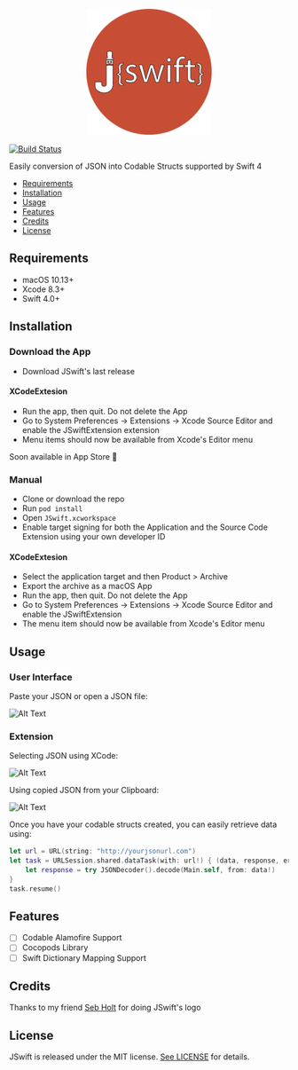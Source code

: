

<p align="center">
  <img src="./Art/JSWIFTLOGO.png" alt="drawing" width="45%" height="45%"/>
</p>

[![Build Status](https://travis-ci.org/ConradoMateu/JSwift.svg?branch=master)](https://travis-ci.org/ConradoMateu/JSwift)

Easily conversion of JSON into Codable Structs supported by Swift 4

- [Requirements](#requirements)
- [Installation](#installation)
- [Usage](#usage)
- [Features](#features)
- [Credits](#credits)
- [License](#license)

## Requirements

- macOS 10.13+
- Xcode 8.3+
- Swift 4.0+

## Installation

### Download the App

- Download JSwift's last release

#### XCodeExtesion
- Run the app, then quit. Do not delete the App
- Go to System Preferences -> Extensions -> Xcode Source Editor and enable the JSwiftExtension extension
- Menu items should now be available from Xcode's Editor menu

Soon available in App Store 🙌

### Manual

- Clone or download the repo
- Run ``pod install``
- Open ``JSwift.xcworkspace``
- Enable target signing for both the Application and the Source Code Extension using your own developer ID

#### XCodeExtesion
- Select the application target and then Product > Archive
- Export the archive as a macOS App
- Run the app, then quit. Do not delete the App
- Go to System Preferences -> Extensions -> Xcode Source Editor and enable the JSwiftExtension
- The menu item should now be available from Xcode's Editor menu


## Usage

### User Interface

Paste your JSON or open a JSON file:

![Alt Text](https://media.giphy.com/media/mPzOSufN2bkZwgXqwg/giphy.gif)

### Extension

Selecting JSON using XCode:

![Alt Text](https://media.giphy.com/media/1g2JAtxGpTNAg4tSQs/giphy.gif)

Using copied JSON from your Clipboard:

![Alt Text](https://media.giphy.com/media/2kNswBCM2hUj9ZnTwJ/giphy.gif)


Once you have your codable structs created, you can easily retrieve data using:

```swift
let url = URL(string: "http://yourjsonurl.com")
let task = URLSession.shared.dataTask(with: url!) { (data, response, error) in
	let response = try JSONDecoder().decode(Main.self, from: data!)
}
task.resume()
```


## Features

- [ ] Codable Alamofire Support
- [ ] Cocopods Library
- [ ] Swift Dictionary Mapping Support

## Credits

Thanks to my friend [Seb Holt](https://smh.design) for doing JSwift's logo


## License

JSwift is released under the MIT license. [See LICENSE](https://github.com/ConradoMateu/JSwift/blob/master/LICENSE) for details.
